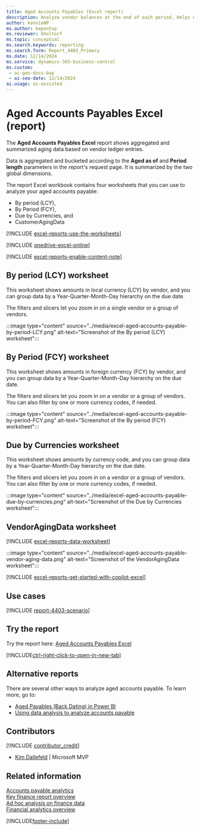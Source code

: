 ```yaml
---
title: Aged Accounts Payables (Excel report)
description: Analyze vendor balances at the end of each period. Helps ensure the reliability of what you owe your vendors.
author: kennieNP
ms.author: kepontop
ms.reviewer: bholtorf
ms.topic: conceptual
ms.search.keywords: reporting
ms.search.form: Report_4403_Primary
ms.date: 12/14/2024
ms.service: dynamics-365-business-central
ms.custom:
 - ai-gen-docs-bap
 - ai-seo-date: 12/14/2024
ai.usage: ai-assisted
---
```


# Aged Accounts Payables Excel (report)

The **Aged Accounts Payables Excel** report shows aggregated and summarized aging data based on vendor ledger entries.

Data is aggregated and bucketed according to the **Aged as of** and **Period length** parameters in the report's request page. It is summarized by the two global dimensions.

The report Excel workbook contains four worksheets that you can use to analyze your aged accounts payable:

- By period (LCY),
- By Period (FCY),
- Due by Currencies, and
- CustomerAgingData

[!INCLUDE [excel-reports-use-the-worksheets](../includes/excel-reports-use-the-worksheets.md)]

[!INCLUDE [onedrive-excel-online](../includes/onedrive-excel-online.md)]

[!INCLUDE [excel-reports-enable-content-note](../includes/excel-reports-enable-content-note.md)]

## By period (LCY) worksheet

This worksheet shows amounts in local currency (LCY) by vendor, and you can group data by a Year-Quarter-Month-Day hierarchy on the due date.

The filters and slicers let you zoom in on a single vendor or a group of vendors.

:::image type="content" source="../media/excel-aged-accounts-payable-by-period-LCY.png" alt-text="Screenshot of the By period (LCY) worksheet":::

## By Period (FCY) worksheet

This worksheet shows amounts in foreign currency (FCY) by vendor, and you can group data by a Year-Quarter-Month-Day hierarchy on the due date.

The filters and slicers let you zoom in on a vendor or a group of vendors. You can also filter by one or more currency codes, if needed.

:::image type="content" source="../media/excel-aged-accounts-payable-by-period-FCY.png" alt-text="Screenshot of the By period (FCY) worksheet":::

## Due by Currencies worksheet

This worksheet shows amounts by currency code, and you can group data by a Year-Quarter-Month-Day hierarchy on the due date.

The filters and slicers let you zoom in on a vendor or a group of vendors. You can also filter by one or more currency codes, if needed.

:::image type="content" source="../media/excel-aged-accounts-payable-due-by-currencies.png" alt-text="Screenshot of the Due by Currencies worksheet":::

## VendorAgingData worksheet

[!INCLUDE [excel-reports-data-worksheet](../includes/excel-reports-data-worksheet.md)]

:::image type="content" source="../media/excel-aged-accounts-payable-vendor-aging-data.png" alt-text="Screenshot of the VendorAgingData worksheet":::

[!INCLUDE [excel-reports-get-started-with-copilot-excel](../includes/excel-reports-get-started-with-copilot-excel.md)]

## Use cases

[!INCLUDE [report-4403-scenario](../includes/report-4403-scenario-include.md)]

## Try the report

Try the report here: [Aged Accounts Payables Excel](https://businesscentral.dynamics.com?report=4403)

[!INCLUDE[ctrl-right-click-to-open-in-new-tab](../includes/ctrl-right-click-to-open-in-new-tab.md)]

## Alternative reports

There are several other ways to analyze aged accounts payable. To learn more, go to:

- [Aged Payables (Back Dating) in Power BI](../finance-powerbi-aged-payables-back-dating.md)
- [Using data analysis to analyze accounts payable](../ad-hoc-analysis-finance.md#example-finance-accounts-payable)

## Contributors

[!INCLUDE [contributor_credit](../includes/contributor_credit.md)]

- [Kim Dallefeld](https://www.linkedin.com/in/kim-dallefeld/) | Microsoft MVP

## Related information

[Accounts payable analytics](../receivables-reports.md)  
[Key finance report overview](../finance-reports.md)  
[Ad hoc analysis on finance data](../ad-hoc-analysis-finance.md)  
[Financial analytics overview](../bi.md)  

[!INCLUDE[footer-include](../includes/footer-banner.md)]